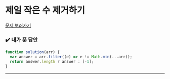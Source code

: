 # 제일 작은 수 제거하기

[문제 보러가기](https://school.programmers.co.kr/learn/courses/30/lessons/12935)

### :heavy_check_mark: 내가 푼 답안

```javascript
function solution(arr) {
  var answer = arr.filter((e) => e != Math.min(...arr));
  return answer.length ? answer : [-1];
}
```

<hr/>
